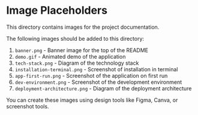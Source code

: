 # Image Placeholders

This directory contains images for the project documentation.

The following images should be added to this directory:

1. `banner.png` - Banner image for the top of the README
2. `demo.gif` - Animated demo of the application
3. `tech-stack.png` - Diagram of the technology stack
4. `installation-terminal.png` - Screenshot of installation in terminal
5. `app-first-run.png` - Screenshot of the application on first run
6. `dev-environment.png` - Screenshot of the development environment
7. `deployment-architecture.png` - Diagram of the deployment architecture

You can create these images using design tools like Figma, Canva, or screenshot tools.
